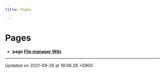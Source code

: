 ```yaml
---
title: Pages

---
```


# Pages




* **page [File manager Wiki](/)** 



-------------------------------

Updated on 2021-09-26 at 19:06:26 +0900
